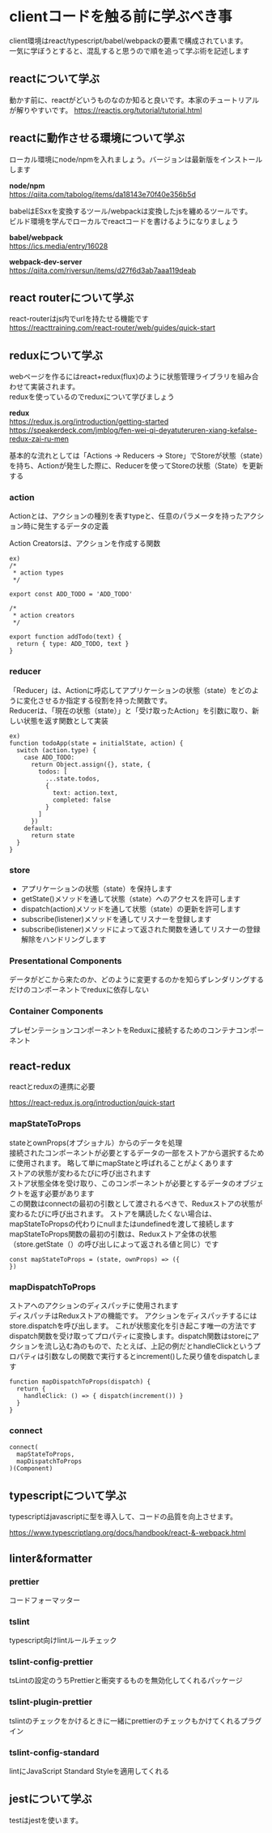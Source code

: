 # clientコードを触る前に学ぶべき事

client環境はreact/typescript/babel/webpackの要素で構成されています。  
一気に学ぼうとすると、混乱すると思うので順を追って学ぶ術を記述します

## reactについて学ぶ

動かす前に、reactがどいうものなのか知ると良いです。本家のチュートリアルが解りやすいです。
https://reactjs.org/tutorial/tutorial.html

## reactに動作させる環境について学ぶ

ローカル環境にnode/npmを入れましょう。バージョンは最新版をインストールします  

**node/npm**  
https://qiita.com/tabolog/items/da18143e70f40e356b5d

babelはESxxを変換するツール/webpackは変換したjsを纏めるツールです。  
ビルド環境を学んでローカルでreactコードを書けるようになりましょう

**babel/webpack**  
https://ics.media/entry/16028

**webpack-dev-server**  
https://qiita.com/riversun/items/d27f6d3ab7aaa119deab

## react routerについて学ぶ

react-routerはjs内でurlを持たせる機能です  
https://reacttraining.com/react-router/web/guides/quick-start

## reduxについて学ぶ

webページを作るにはreact+redux(flux)のように状態管理ライブラリを組み合わせて実装されます。  
reduxを使っているのでreduxについて学びましょう

**redux**  
https://redux.js.org/introduction/getting-started  
https://speakerdeck.com/jmblog/fen-wei-qi-deyatuteruren-xiang-kefalse-redux-zai-ru-men  

基本的な流れとしては「Actions -> Reducers -> Store」でStoreが状態（state）を持ち、Actionが発生した際に、Reducerを使ってStoreの状態（State）を更新する

### action

Actionとは、アクションの種別を表すtypeと、任意のパラメータを持ったアクション時に発生するデータの定義

Action Creatorsは、アクションを作成する関数

```
ex)
/*
 * action types
 */

export const ADD_TODO = 'ADD_TODO'

/*
 * action creators
 */

export function addTodo(text) {
  return { type: ADD_TODO, text }
}
```

### reducer

「Reducer」は、Actionに呼応してアプリケーションの状態（state）をどのように変化させるか指定する役割を持った関数です。  
Reducerは、「現在の状態（state）」と「受け取ったAction」を引数に取り、新しい状態を返す関数として実装  

```
ex)
function todoApp(state = initialState, action) {
  switch (action.type) {
    case ADD_TODO:
      return Object.assign({}, state, {
        todos: [
          ...state.todos,
          {
            text: action.text,
            completed: false
          }
        ]
      })
    default:
      return state
  }
}
```

### store

* アプリケーションの状態（state）を保持します
* getState()メソッドを通して状態（state）へのアクセスを許可します
* dispatch(action)メソッドを通して状態（state）の更新を許可します
* subscribe(listener)メソッドを通してリスナーを登録します
* subscribe(listener)メソッドによって返された関数を通してリスナーの登録解除をハンドリングします

### Presentational Components

データがどこから来たのか、どのように変更するのかを知らずレンダリングするだけのコンポーネントでreduxに依存しない

### Container Components

プレゼンテーションコンポーネントをReduxに接続するためのコンテナコンポーネント

## react-redux

reactとreduxの連携に必要

https://react-redux.js.org/introduction/quick-start

### mapStateToProps

stateとownProps(オプショナル）からのデータを処理  
接続されたコンポーネントが必要とするデータの一部をストアから選択するために使用されます。 略して単にmapStateと呼ばれることがよくあります  
ストアの状態が変わるたびに呼び出されます  
ストア状態全体を受け取り、このコンポーネントが必要とするデータのオブジェクトを返す必要があります  
この関数はconnectの最初の引数として渡されるべきで、Reduxストアの状態が変わるたびに呼び出されます。 ストアを購読したくない場合は、mapStateToPropsの代わりにnullまたはundefinedを渡して接続します  
mapStateToProps関数の最初の引数は、Reduxストア全体の状態（store.getState（）の呼び出しによって返される値と同じ）です  

```
const mapStateToProps = (state, ownProps) => ({
})
```

### mapDispatchToProps

ストアへのアクションのディスパッチに使用されます  
ディスパッチはReduxストアの機能です。 アクションをディスパッチするにはstore.dispatchを呼び出します。 これが状態変化を引き起こす唯一の方法です  
dispatch関数を受け取ってプロパティに変換します。dispatch関数はstoreにアクションを流し込む為のもので、たとえば、上記の例だとhandleClickというプロパティは引数なしの関数で実行するとincrement()した戻り値をdispatchします

```
function mapDispatchToProps(dispatch) {
  return {
    handleClick: () => { dispatch(increment()) }
  }
}
```

### connect



```
connect(
  mapStateToProps,
  mapDispatchToProps
)(Component)
```

## typescriptについて学ぶ

typescriptはjavascriptに型を導入して、コードの品質を向上させます。 

https://www.typescriptlang.org/docs/handbook/react-&-webpack.html

## linter&formatter

### prettier

コードフォーマッター

### tslint

typescript向けlintルールチェック

### tslint-config-prettier

tsLintの設定のうちPrettierと衝突するものを無効化してくれるパッケージ

### tslint-plugin-prettier

tslintのチェックをかけるときに一緒にprettierのチェックもかけてくれるプラグイン

### tslint-config-standard

lintにJavaScript Standard Styleを適用してくれる

## jestについて学ぶ

testはjestを使います。

